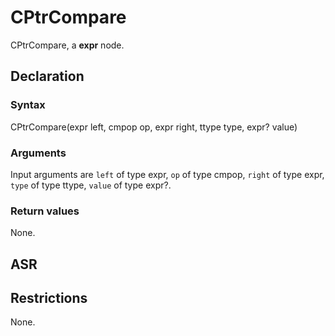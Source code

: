 <!-- This is an automatically generated file. Do not edit it manually. -->

# CPtrCompare

CPtrCompare, a **expr** node.

## Declaration

### Syntax

CPtrCompare(expr left, cmpop op, expr right, ttype type, expr? value)

### Arguments
Input arguments are `left` of type expr, `op` of type cmpop, `right` of type expr, `type` of type ttype, `value` of type expr?.

### Return values

None.

## ASR

<!-- Generate ASR using pickle. -->

## Restrictions

<!-- Generated from asr_verify.cpp. -->
None.